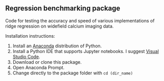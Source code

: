 ## Regression benchmarking package

Code for testing the accuracy and speed of various implementations of ridge regression on widefield calcium imaging data.

Installation instructions:

1. Install an [Anaconda](https://www.anaconda.com/download/) distribution of Python.
2. Install a Python IDE that supports Jupyter notebooks. I suggest [Visual Studio Code](https://code.visualstudio.com/download). 
3. Download or clone this package.
3. Open Anaconda Prompt.
3. Change directly to the package folder with `cd (dir_name)`


